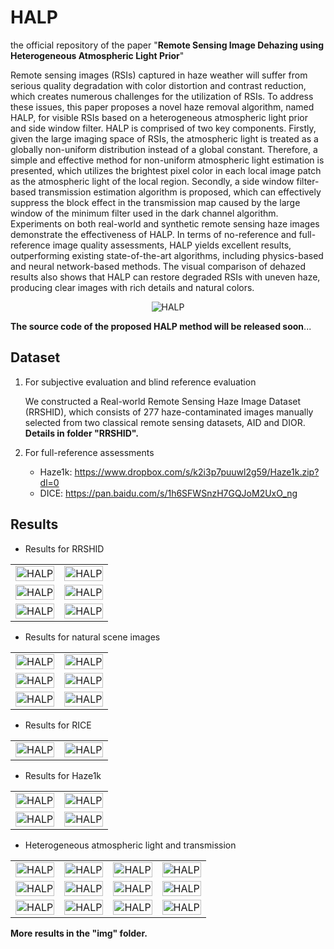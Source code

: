 # HALP
the official repository of the paper "**Remote Sensing Image Dehazing using Heterogeneous Atmospheric Light Prior**"



Remote sensing images (RSIs) captured in haze weather will suffer from serious quality degradation with color distortion and contrast reduction, which creates numerous challenges for the utilization of RSIs. To address these issues, this paper proposes a novel haze removal algorithm, named HALP, for visible RSIs based on a heterogeneous atmospheric light prior and side window filter. HALP is comprised of two key components. Firstly, given the large imaging space of RSIs, the atmospheric light is treated as a globally non-uniform distribution instead of a global constant. Therefore, a simple and effective method for non-uniform atmospheric light estimation is presented, which utilizes the brightest pixel color in each local image patch as the atmospheric light of the local region. Secondly, a side window filter-based transmission estimation algorithm is proposed, which can effectively suppress the block effect in the transmission map caused by the large window of the minimum filter used in the dark channel algorithm. Experiments on both real-world and synthetic remote sensing haze images demonstrate the effectiveness of HALP. In terms of no-reference and full-reference image quality assessments, HALP yields excellent results, outperforming existing state-of-the-art algorithms, including physics-based and neural network-based methods. The visual comparison of dehazed results also shows that HALP can restore degraded RSIs with uneven haze, producing clear images with rich details and natural colors.

<center>
<img src="./img/HALP.png" alt="HALP" />
</center>


**The source code of the proposed HALP method will be released soon**...


## Dataset
1. For subjective evaluation and blind reference evaluation

    We constructed a Real-world Remote Sensing Haze Image Dataset (RRSHID), which consists of 277 haze-contaminated images manually selected from two classical remote sensing datasets, AID and DIOR. **Details in folder "RRSHID".**
2. For full-reference assessments

      - Haze1k: https://www.dropbox.com/s/k2i3p7puuwl2g59/Haze1k.zip?dl=0
      - DICE: https://pan.baidu.com/s/1h6SFWSnzH7GQJoM2UxO_ng

  

## Results

- Results for RRSHID

<table>
<tr>
	<td><img src="./img/hazy_img/AID_industrial_37.jpg" width="100%" alt="HALP" /></td>
	<td><img src="./img/results/AID_industrial_37.jpg" width="100%" alt="HALP" /></td>
</tr>
    <tr>
	<td><img src="./img/hazy_img/DIOR_TEST_13004.jpg" width="100%" alt="HALP" /></td>
	<td><img src="./img/results/DIOR_TEST_13004.jpg" width="100%" alt="HALP" /></td>
</tr>
    <tr>
	<td><img src="./img/hazy_img/AID_church_116.jpg" width="100%" alt="HALP" /></td>
	<td><img src="./img/results/AID_church_116.jpg" width="100%" alt="HALP" /></td>
</tr>
</table>


- Results for natural scene images

<table>
<tr>
	<td><img src="./img/hazy_img/HazyDay.png" width="100%" alt="HALP" /></td>
	<td><img src="./img/results/HazyDay.png" width="100%" alt="HALP" /></td>
</tr>
<tr>
	<td><img src="./img/hazy_img/house_input.png" width="100%" alt="HALP" /></td>
	<td><img src="./img/results/house_input.png" width="100%" alt="HALP" /></td>
</tr>
<tr>
	<td><img src="./img/hazy_img/lviv_input.png" width="100%" alt="HALP" /></td>
	<td><img src="./img/results/lviv_input.png" width="100%" alt="HALP" /></td>
</tr>
</table>


- Results for RICE

<table>
<tr>
	<td><img src="./img/hazy_img/RICE_269.png" width="100%" alt="HALP" /></td>
	<td><img src="./img/results/RICE_269.png" width="100%" alt="HALP" /></td>
</tr>
</table>

- Results for Haze1k

<table>
<tr>
	<td><img src="./img/hazy_img/Haze1k_thin_375.png" width="100%" alt="HALP" /></td>
	<td><img src="./img/results/Haze1k_thin_375.png" width="100%" alt="HALP" /></td>
</tr>
<tr>
	<td><img src="./img/hazy_img/Haze1k_moderate_3.png" width="100%" alt="HALP" /></td>
	<td><img src="./img/results/Haze1k_moderate_3.png" width="100%" alt="HALP" /></td>
</tr>
</table>

- Heterogeneous atmospheric light and transmission

<table>
<tr>
	<td><img src="./img/hazy_img/AID_farmland_265.jpg" width="100%" alt="HALP" /></td>
	<td><img src="./img/results/AID_farmland_265_T.jpg" width="100%" alt="HALP" /></td>
    <td><img src="./img/results/AID_farmland_265_A.jpg" width="100%" alt="HALP" /></td>
    <td><img src="./img/results/AID_farmland_265.jpg" width="100%" alt="HALP" /></td>
</tr>
<tr>
	<td><img src="./img/hazy_img/DIOR_TEST_12035.jpg" width="100%" alt="HALP" /></td>
	<td><img src="./img/results/DIOR_TEST_12035_T.jpg" width="100%" alt="HALP" /></td>
    <td><img src="./img/results/DIOR_TEST_12035_A.jpg" width="100%" alt="HALP" /></td>
    <td><img src="./img/results/DIOR_TEST_12035.jpg" width="100%" alt="HALP" /></td>
</tr>
<tr>
	<td><img src="./img/hazy_img/DIOR_TEST_15104.jpg" width="100%" alt="HALP" /></td>
	<td><img src="./img/results/DIOR_TEST_15104_T.jpg" width="100%" alt="HALP" /></td>
    <td><img src="./img/results/DIOR_TEST_15104_A.jpg" width="100%" alt="HALP" /></td>
    <td><img src="./img/results/DIOR_TEST_15104.jpg" width="100%" alt="HALP" /></td>
</tr>
</table>


**More results in the "img" folder.**

